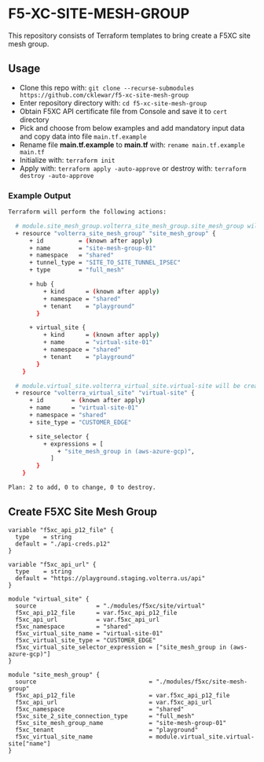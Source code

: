 # F5-XC-SITE-MESH-GROUP

This repository consists of Terraform templates to bring create a F5XC site mesh group.

## Usage

- Clone this repo with: `git clone --recurse-submodules https://github.com/cklewar/f5-xc-site-mesh-group`
- Enter repository directory with: `cd f5-xc-site-mesh-group`
- Obtain F5XC API certificate file from Console and save it to `cert` directory
- Pick and choose from below examples and add mandatory input data and copy data into file `main.tf.example`
- Rename file __main.tf.example__ to __main.tf__ with: `rename main.tf.example main.tf`
- Initialize with: `terraform init`
- Apply with: `terraform apply -auto-approve` or destroy with: `terraform destroy -auto-approve`

### Example Output

```bash
Terraform will perform the following actions:

  # module.site_mesh_group.volterra_site_mesh_group.site_mesh_group will be created
  + resource "volterra_site_mesh_group" "site_mesh_group" {
      + id          = (known after apply)
      + name        = "site-mesh-group-01"
      + namespace   = "shared"
      + tunnel_type = "SITE_TO_SITE_TUNNEL_IPSEC"
      + type        = "full_mesh"

      + hub {
          + kind      = (known after apply)
          + namespace = "shared"
          + tenant    = "playground"
        }

      + virtual_site {
          + kind      = (known after apply)
          + name      = "virtual-site-01"
          + namespace = "shared"
          + tenant    = "playground"
        }
    }

  # module.virtual_site.volterra_virtual_site.virtual-site will be created
  + resource "volterra_virtual_site" "virtual-site" {
      + id        = (known after apply)
      + name      = "virtual-site-01"
      + namespace = "shared"
      + site_type = "CUSTOMER_EDGE"

      + site_selector {
          + expressions = [
              + "site_mesh_group in (aws-azure-gcp)",
            ]
        }
    }

Plan: 2 to add, 0 to change, 0 to destroy.
```

## Create F5XC Site Mesh Group

```hcl
variable "f5xc_api_p12_file" {
  type    = string
  default = "./api-creds.p12"
}

variable "f5xc_api_url" {
  type    = string
  default = "https://playground.staging.volterra.us/api"
}

module "virtual_site" {
  source                 = "./modules/f5xc/site/virtual"
  f5xc_api_p12_file      = var.f5xc_api_p12_file
  f5xc_api_url           = var.f5xc_api_url
  f5xc_namespace         = "shared"
  f5xc_virtual_site_name = "virtual-site-01"
  f5xc_virtual_site_type = "CUSTOMER_EDGE"
  f5xc_virtual_site_selector_expression = ["site_mesh_group in (aws-azure-gcp)"]
}

module "site_mesh_group" {
  source                                = "./modules/f5xc/site-mesh-group"
  f5xc_api_p12_file                     = var.f5xc_api_p12_file
  f5xc_api_url                          = var.f5xc_api_url
  f5xc_namespace                        = "shared"
  f5xc_site_2_site_connection_type      = "full_mesh"
  f5xc_site_mesh_group_name             = "site-mesh-group-01"
  f5xc_tenant                           = "playground"
  f5xc_virtual_site_name                = module.virtual_site.virtual-site["name"]
}
```